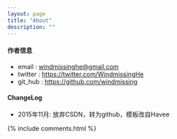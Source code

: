 ```yaml
---
layout: page
title: "About"
description: ""
---
```


#### 作者信息

- email : windmissinghe@gmail.com
- twitter : https://twitter.com/WindmissingHe
- git_hub : https://github.com/windmissing

#### ChangeLog

- 2015年11月:    放弃CSDN，转为github，模板改自Havee

{% include comments.html %}
